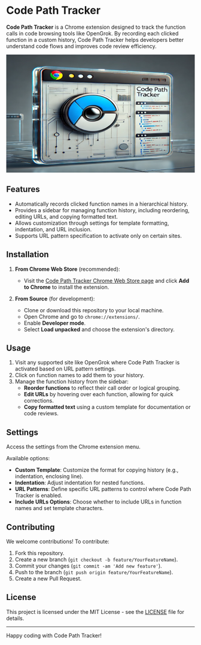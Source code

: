 # Code Path Tracker

**Code Path Tracker** is a Chrome extension designed to track the function calls in code browsing tools like OpenGrok. By recording each clicked function in a custom history, Code Path Tracker helps developers better understand code flows and improves code review efficiency.

![Code Path Tracker](https://github.com/pkaiy81/Code-Path-Tracker/blob/main/images/Code_Path_Tracker_Promotional_1280x800.png)

## Features

- Automatically records clicked function names in a hierarchical history.
- Provides a sidebar for managing function history, including reordering, editing URLs, and copying formatted text.
- Allows customization through settings for template formatting, indentation, and URL inclusion.
- Supports URL pattern specification to activate only on certain sites.

## Installation

1. **From Chrome Web Store** (recommended):
   - Visit the [Code Path Tracker Chrome Web Store page](TODO) and click **Add to Chrome** to install the extension.

2. **From Source** (for development):
   - Clone or download this repository to your local machine.
   - Open Chrome and go to `chrome://extensions/`.
   - Enable **Developer mode**.
   - Select **Load unpacked** and choose the extension's directory.

## Usage

1. Visit any supported site like OpenGrok where Code Path Tracker is activated based on URL pattern settings.
2. Click on function names to add them to your history.
3. Manage the function history from the sidebar:
   - **Reorder functions** to reflect their call order or logical grouping.
   - **Edit URLs** by hovering over each function, allowing for quick corrections.
   - **Copy formatted text** using a custom template for documentation or code reviews.

## Settings

Access the settings from the Chrome extension menu.

Available options:

- **Custom Template**: Customize the format for copying history (e.g., indentation, enclosing line).
- **Indentation**: Adjust indentation for nested functions.
- **URL Patterns**: Define specific URL patterns to control where Code Path Tracker is enabled.
- **Include URLs Options**: Choose whether to include URLs in function names and set template characters.

## Contributing

We welcome contributions! To contribute:

1. Fork this repository.
2. Create a new branch (`git checkout -b feature/YourFeatureName`).
3. Commit your changes (`git commit -am 'Add new feature'`).
4. Push to the branch (`git push origin feature/YourFeatureName`).
5. Create a new Pull Request.

## License

This project is licensed under the MIT License - see the [LICENSE](LICENSE) file for details.

---

Happy coding with Code Path Tracker!
